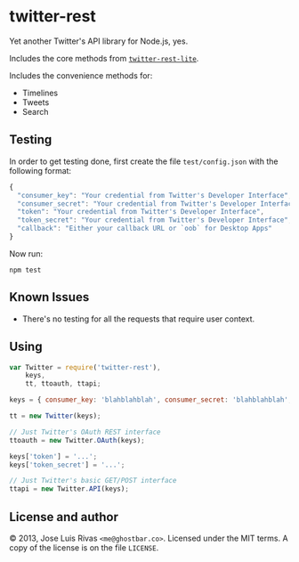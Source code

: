 twitter-rest
============

Yet another Twitter's API library for Node.js, yes.

Includes the core methods from [`twitter-rest-lite`](https://github.com/ghostbar/twitter-rest-lite).

Includes the convenience methods for:

- Timelines
- Tweets
- Search

Testing
-------

In order to get testing done, first create the file `test/config.json` with the following format:

```js
{
  "consumer_key": "Your credential from Twitter's Developer Interface",
  "consumer_secret": "Your credential from Twitter's Developer Interface",
  "token": "Your credential from Twitter's Developer Interface",
  "token_secret": "Your credential from Twitter's Developer Interface",
  "callback": "Either your callback URL or `oob` for Desktop Apps"
}
```

Now run:

    npm test

Known Issues
------------

- There's no testing for all the requests that require user context.

Using
-----

```js
var Twitter = require('twitter-rest'),
    keys,
    tt, ttoauth, ttapi;

keys = { consumer_key: 'blahblahblah', consumer_secret: 'blahblahblah', callback: '...' };

tt = new Twitter(keys);

// Just Twitter's OAuth REST interface
ttoauth = new Twitter.OAuth(keys);

keys['token'] = '...';
keys['token_secret'] = '...';

// Just Twitter's basic GET/POST interface
ttapi = new Twitter.API(keys);

```

License and author
------------------
© 2013, Jose Luis Rivas `<me@ghostbar.co>`. Licensed under the MIT terms. A copy of the license is on the file `LICENSE`.
